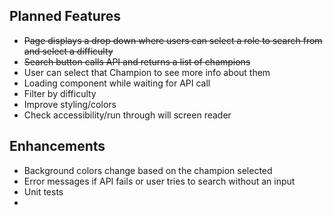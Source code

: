 ## Planned Features
- ~~Page displays a drop down where users can select a role to search from and select a difficulty~~
- ~~Search button calls API and returns a list of champions~~
- User can select that Champion to see more info about them
- Loading component while waiting for API call
- Filter by difficulty
- Improve styling/colors
- Check accessibility/run through will screen reader

## Enhancements
- Background colors change based on the champion selected
- Error messages if API fails or user tries to search without an input
- Unit tests
- 